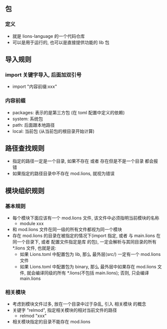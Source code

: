 ## 包
### 定义
- 就是 lions-language 的一个代码仓库
- 可以是用于运行的, 也可以是直接提供功能的 lib 包


## 导入规则
### import 关键字导入, 后面加双引号
- import "内容前缀:xxx"

### 内容前缀
- packages: 表示的是第三方包 (在 toml 配置中定义的依赖)
- system: 系统包
- path: 后面跟本地路径
- local: 当前包 (从当前包的根目录开始计算)


## 路径查找规则
- 指定的路径一定是一个目录, 如果不存在 或者 存在但是不是一个目录 都会报错
- 如果指定的路径目录中不存在 mod.lions, 就视为错误


## 模块组织规则
### 基本规则
- 每个模块下面应该有一个 mod.lions 文件, 该文件中必须指明当前模块的名称
    - module xxx
- 和 mod.lions 文件在同一级的所有文件都视为同一个模块
- 存在 mod.lions 的目录在被指定的情况下(import 指定, 或者 与 main.lions 在同一个目录下, 或者 配置文件指定是库 的包), 一定会解析与其同目录的所有 *.lions 文件, 也就是说:
    - 如果 Lions.toml 中配置包为 lib, 那么 最外层(src/) 一定有一个 mod.lions 文件
    - 如果 Lions.toml 中配置包为 binary, 那么 最外层中如果存在 mod.lions 文件, 就会编译同级的所有 *.lions(不包括 main.lions); 否则, 只会编译 main.lions

### 相关模块
- 考虑到模块文件过多, 放在一个目录中过于杂乱, 引入 相关模块 的概念
- 关键字 "relmod", 指定相关模块的相对当前文件的路径
    - relmod "xxx"
- 相关模块指定的目录不能存在 mod.lions
